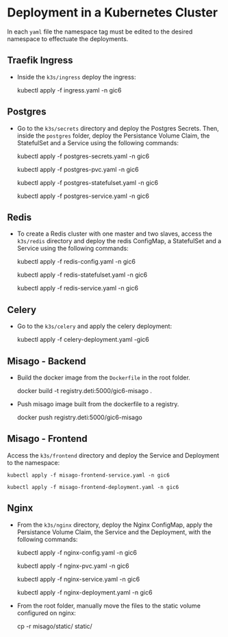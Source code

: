 # Deployment in a Kubernetes Cluster

In each `yaml` file the namespace tag must be edited to the desired namespace to effectuate the deployments.

## Traefik Ingress

- Inside the `k3s/ingress` deploy the ingress:

    kubectl apply -f ingress.yaml -n gic6

## Postgres

- Go to the `k3s/secrets` directory and deploy the Postgres Secrets. Then, inside the `postgres` folder, deploy the Persistance Volume Claim, the StatefulSet and a Service using the following commands:

    kubectl apply -f postgres-secrets.yaml -n gic6

    kubectl apply -f postgres-pvc.yaml -n gic6

    kubectl apply -f postgres-statefulset.yaml -n gic6

    kubectl apply -f postgres-service.yaml -n gic6

## Redis

- To create a Redis cluster with one master and two slaves, access the `k3s/redis` directory and deploy the redis ConfigMap, a StatefulSet and a Service using the following commands:

    kubectl apply -f redis-config.yaml -n gic6

    kubectl apply -f redis-statefulset.yaml -n gic6

    kubectl apply -f redis-service.yaml -n gic6

## Celery

- Go to the `k3s/celery` and apply the celery deployment:

    kubectl apply -f celery-deployment.yaml -gic6


## Misago - Backend

- Build the docker image from the `Dockerfile` in the root folder.

    docker build -t registry.deti:5000/gic6-misago .

- Push misago image built from the dockerfile to a registry.

    docker push registry.deti:5000/gic6-misago


## Misago - Frontend

Access the `k3s/frontend` directory and deploy the Service and Deployment to the namespace:

    kubectl apply -f misago-frontend-service.yaml -n gic6

    kubectl apply -f misago-frontend-deployment.yaml -n gic6


## Nginx

- From the `k3s/nginx` directory, deploy the Nginx ConfigMap, apply the Persistance Volume Claim, the Service and the Deployment, with the following commands:

    kubectl apply -f nginx-config.yaml -n gic6

    kubectl apply -f nginx-pvc.yaml -n gic6

    kubectl apply -f nginx-service.yaml -n gic6

    kubectl apply -f nginx-deployment.yaml -n gic6

- From the root folder, manually move the files to the static volume configured on nginx:

    cp -r misago/static/ static/